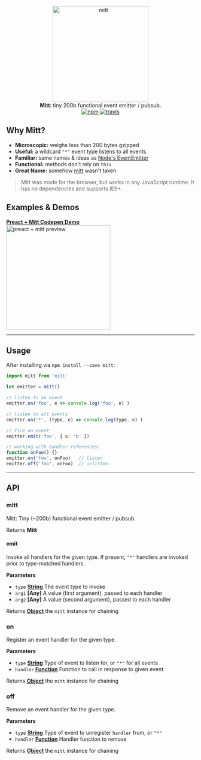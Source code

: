 <p align="center">
  <img src="https://i.imgur.com/BqsX9NT.png" width="256" height="256" alt="mitt">
  <br>
  <b>Mitt</b>: tiny 200b functional event emitter / pubsub.
  <br>
  <a href="https://www.npmjs.org/package/mitt"><img src="https://img.shields.io/npm/v/mitt.svg?style=flat" alt="npm"></a> <a href="https://travis-ci.org/developit/mitt"><img src="https://travis-ci.org/developit/mitt.svg?branch=master" alt="travis"></a>
</p>

## Why Mitt?

-   **Microscopic:** weighs less than 200 bytes gzipped
-   **Useful:** a wildcard `"*"` event type listens to all events
-   **Familiar:** same names & ideas as [Node's EventEmitter](https://nodejs.org/api/events.html#events_class_eventemitter)
-   **Functional:** methods don't rely on `this`
-   **Great Name:** somehow [mitt](https://npm.im/mitt) wasn't taken

> Mitt was made for the browser, but works in any JavaScript runtime. It has no dependencies and supports IE9+.

## Examples & Demos

<a href="http://codepen.io/developit/pen/rjMEwW?editors=0110">
  <b>Preact + Mitt Codepen Demo</b>
  <br>
  <img src="https://i.imgur.com/CjBgOfJ.png" width="278" alt="preact + mitt preview">
</a>

* * *

## Usage

After installing via `npm install --save mitt`:

```js
import mitt from 'mitt'

let emitter = mitt()

// listen to an event
emitter.on('foo', e => console.log('foo', e) )

// listen to all events
emitter.on('*', (type, e) => console.log(type, e) )

// fire an event
emitter.emit('foo', { a: 'b' })

// working with handler references:
function onFoo() {}
emitter.on('foo', onFoo)   // listen
emitter.off('foo', onFoo)  // unlisten
```

* * *

## API

### mitt

Mitt: Tiny (~200b) functional event emitter / pubsub.

Returns **Mitt** 

#### emit

Invoke all handlers for the given type.
If present, `"*"` handlers are invoked prior to type-matched handlers.

**Parameters**

-   `type` **[String](https://developer.mozilla.org/en-US/docs/Web/JavaScript/Reference/Global_Objects/String)** The event type to invoke
-   `arg1` **\[Any]** A value (first argument), passed to each handler
-   `arg2` **\[Any]** A value (second argument), passed to each handler

Returns **[Object](https://developer.mozilla.org/en-US/docs/Web/JavaScript/Reference/Global_Objects/Object)** the `mitt` instance for chaining

### on

Register an event handler for the given type.

**Parameters**

-   `type` **[String](https://developer.mozilla.org/en-US/docs/Web/JavaScript/Reference/Global_Objects/String)** Type of event to listen for, or `"*"` for all events
-   `handler` **[Function](https://developer.mozilla.org/en-US/docs/Web/JavaScript/Reference/Statements/function)** Function to call in response to given event

Returns **[Object](https://developer.mozilla.org/en-US/docs/Web/JavaScript/Reference/Global_Objects/Object)** the `mitt` instance for chaining

### off

Remove an event handler for the given type.

**Parameters**

-   `type` **[String](https://developer.mozilla.org/en-US/docs/Web/JavaScript/Reference/Global_Objects/String)** Type of event to unregister `handler` from, or `"*"`
-   `handler` **[Function](https://developer.mozilla.org/en-US/docs/Web/JavaScript/Reference/Statements/function)** Handler function to remove

Returns **[Object](https://developer.mozilla.org/en-US/docs/Web/JavaScript/Reference/Global_Objects/Object)** the `mitt` instance for chaining
